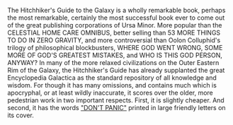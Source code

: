 The Hitchhiker's Guide to the Galaxy is a wholly remarkable book,
perhaps the most remarkable, certainly the most successful book ever to come out
of the great publishing corporations of Ursa Minor.
More popular than the CELESTIAL HOME CARE OMNIBUS, better selling than 53 MORE
THINGS TO DO IN ZERO GRAVITY, and more controversial than Oolon Colluphid's
trilogy of philosophical blockbusters, WHERE GOD WENT WRONG, SOME MORE OF GOD'S
GREATEST MISTAKES, and WHO IS THIS GOD PERSON, ANYWAY?
In many of the more relaxed civilizations on the Outer Eastern Rim of the Galaxy,
the Hitchhiker's Guide has already supplanted the great Encyclopedia
Galactica as the standard repository of all knowledge and wisdom. For though it
has many omissions, and contains much which is apocryphal, or at least wildly
inaccurate, it scores over the older, more pedestrian work in two important respects.
First, it is slightly cheaper. And second, it has the words ["DON'T PANIC"](../../alchemy/alchemy.md) printed in
large friendly letters on its cover.
